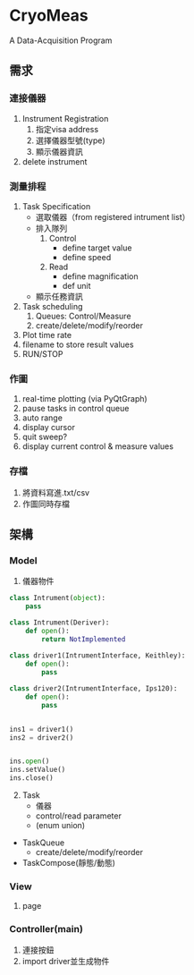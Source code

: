 # CryoMeas
A Data-Acquisition Program

## 需求

### 連接儀器
1. Instrument Registration
    1. 指定visa address
    2. 選擇儀器型號(type)
    3. 顯示儀器資訊
2. delete instrument


### 測量排程
1. Task Specification
    - 選取儀器（from registered intrument list）
    - 排入隊列
        1. Control
            * define target value
            * define speed
        2. Read
            * define magnification
            * def unit
    - 顯示任務資訊
2. Task scheduling
    1. Queues: Control/Measure
    2. create/delete/modify/reorder
3. Plot time rate
4. filename to store result values
5. RUN/STOP

### 作圖
1. real-time plotting (via PyQtGraph)
2. pause tasks in control queue
3. auto range
4. display cursor
5. quit sweep?
6. display current control & measure values

### 存檔
1. 將資料寫進.txt/csv
2. 作圖同時存檔


## 架構
### Model
1. 儀器物件

```python
class Intrument(object):
    pass

class Intrument(Deriver):
    def open():
        return NotImplemented
    
class driver1(IntrumentInterface, Keithley):
    def open():
        pass

class driver2(IntrumentInterface, Ips120):
    def open():
        pass


ins1 = driver1()
ins2 = driver2()


ins.open()
ins.setValue()
ins.close()
```

2. Task
    - 儀器
    - control/read parameter
    - (enum union)
- TaskQueue
    - create/delete/modify/reorder
- TaskCompose(靜態/動態)

### View
1. page

### Controller(main)
1. 連接按鈕
2. import driver並生成物件
